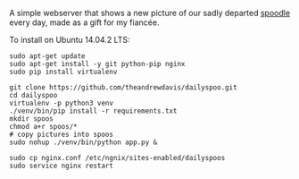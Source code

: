 A simple webserver that shows a new picture of our sadly departed [spoodle](https://en.wikipedia.org/wiki/Cockapoo) every day, made as a gift for my fiancée.

To install on Ubuntu 14.04.2 LTS:
```
sudo apt-get update
sudo apt-get install -y git python-pip nginx
sudo pip install virtualenv

git clone https://github.com/theandrewdavis/dailyspoo.git
cd dailyspoo
virtualenv -p python3 venv
./venv/bin/pip install -r requirements.txt
mkdir spoos
chmod a+r spoos/*
# copy pictures into spoos
sudo nohup ./venv/bin/python app.py &

sudo cp nginx.conf /etc/ngnix/sites-enabled/dailyspoos
sudo service nginx restart
```
